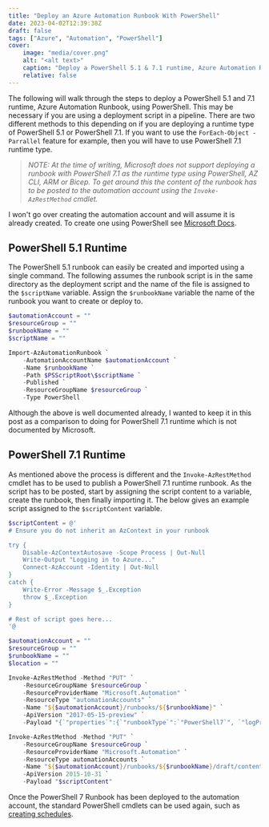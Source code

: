 ```yaml
---
title: "Deploy an Azure Automation Runbook With PowerShell"
date: 2023-04-02T12:39:38Z
draft: false
tags: ["Azure", "Automation", "PowerShell"]
cover:
    image: "media/cover.png"
    alt: "<alt text>"
    caption: "Deploy a PowerShell 5.1 & 7.1 runtime, Azure Automation Runbook, using PowerShell"
    relative: false
---
```


The following will walk through the steps to deploy a PowerShell 5.1 and 7.1 runtime, Azure Automation Runbook, using PowerShell. This may be necessary if you are using a deployment script in a pipeline. There are two different methods to this depending on if you are deploying a runtime type of PowerShell 5.1 or PowerShell 7.1. If you want to use the `ForEach-Object -Parrallel` feature for example, then you will have to use PowerShell 7.1 runtime type.

> _NOTE: At the time of writing, Microsoft does not support deploying a runbook with PowerShell 7.1 as the runtime type using PowerShell, AZ CLI, ARM or Bicep. To get around this the content of the runbook has to be posted to the automation account using the `Invoke-AzRestMethod` cmdlet._

I won't go over creating the automation account and will assume it is already created. To create one using PowerShell see [Microsoft Docs](https://learn.microsoft.com/en-us/powershell/module/az.automation/new-azautomationaccount).

## PowerShell 5.1 Runtime

The PowerShell 5.1 runbook can easily be created and imported using a single command. The following assumes the runbook script is in the same directory as the deployment script and the name of the file is assigned to the `$scriptName` variable. Assign the `$runbookName` variable the name of the runbook you want to create or deploy to.

```powershell
$automationAccount = ""
$resourceGroup = ""
$runbookName = ""
$scriptName = ""

Import-AzAutomationRunbook `
    -AutomationAccountName $automationAccount `
    -Name $runbookName `
    -Path $PSScriptRoot\$scriptName `
    -Published `
    -ResourceGroupName $resourceGroup `
    -Type PowerShell
```

Although the above is well documented already, I wanted to keep it in this post as a comparison to doing for PowerShell 7.1 runtime which is not documented by Microsoft.

## PowerShell 7.1 Runtime

As mentioned above the process is different and the `Invoke-AzRestMethod` cmdlet has to be used to publish a PowerShell 7.1 runtime runbook. As the script has to be posted, start by assigning the script content to a variable, create the runbook, then finally importing it. The below gives an example script assigned to the `$scriptContent` variable.

```powershell
$scriptContent = @'
# Ensure you do not inherit an AzContext in your runbook

try {
    Disable-AzContextAutosave -Scope Process | Out-Null
    Write-Output "Logging in to Azure..."
    Connect-AzAccount -Identity | Out-Null
}
catch {
    Write-Error -Message $_.Exception
    throw $_.Exception
}

# Rest of script goes here...
'@

$automationAccount = ""
$resourceGroup = ""
$runbookName = ""
$location = ""

Invoke-AzRestMethod -Method "PUT" `
    -ResourceGroupName $resourceGroup `
    -ResourceProviderName "Microsoft.Automation" `
    -ResourceType "automationAccounts" `
    -Name "${$automationAccount}/runbooks/${$runbookName}" `
    -ApiVersion "2017-05-15-preview" `
    -Payload "{`"properties`":{`"runbookType`":`"PowerShell7`", `"logProgress`":false, `"logVerbose`":false, `"draft`":{}}, `"location`":`"${location}`"}"

Invoke-AzRestMethod -Method "PUT" `
    -ResourceGroupName $resourceGroup `
    -ResourceProviderName "Microsoft.Automation" `
    -ResourceType automationAccounts `
    -Name "${$automationAccount}/runbooks/${$runbookName}/draft/content" `
    -ApiVersion 2015-10-31 `
    -Payload "$scriptContent"
```

Once the PowerShell 7 Runbook has been deployed to the automation account, the standard PowerShell cmdlets can be used again, such as [creating schedules](https://learn.microsoft.com/en-us/powershell/module/az.automation/new-azautomationschedule).
